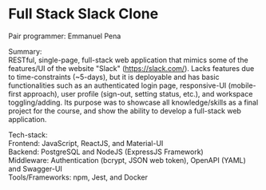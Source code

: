 # Full Stack Slack Clone

Pair programmer: Emmanuel Pena

Summary:<br/>
RESTful, single-page, full-stack web application that mimics some of the features/UI of the website "Slack" (https://slack.com/). Lacks features due to time-constraints (~5-days), but it is deployable and has basic functionalities such as an authenticated login page, responsive-UI (mobile-first approach), user profile (sign-out, setting status, etc.), and workspace toggling/adding. Its purpose was to showcase all knowledge/skills as a final project for the course, and show the ability to develop a full-stack web application.

Tech-stack:<br/>
Frontend: JavaScript, ReactJS, and Material-UI<br/>
Backend: PostgreSQL and NodeJS (ExpressJS Framework)<br/>
Middleware: Authentication (bcrypt, JSON web token), OpenAPI (YAML) and Swagger-UI<br/>
Tools/Frameworks: npm, Jest, and Docker
